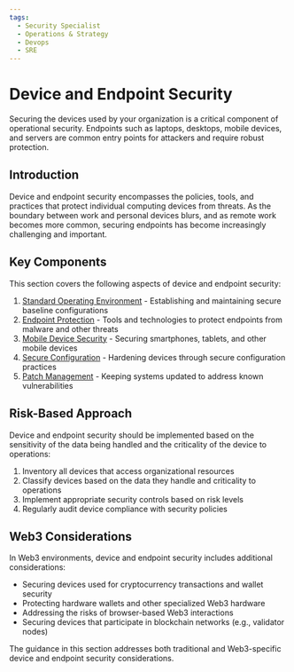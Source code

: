 ```yaml
---
tags:
  - Security Specialist
  - Operations & Strategy
  - Devops
  - SRE
---
```


# Device and Endpoint Security

Securing the devices used by your organization is a critical component of operational security. Endpoints such as laptops, desktops, mobile devices, and servers are common entry points for attackers and require robust protection.

## Introduction

Device and endpoint security encompasses the policies, tools, and practices that protect individual computing devices from threats. As the boundary between work and personal devices blurs, and as remote work becomes more common, securing endpoints has become increasingly challenging and important.

## Key Components

This section covers the following aspects of device and endpoint security:

1. [Standard Operating Environment](./standard-operating-environment.md) - Establishing and maintaining secure baseline configurations
2. [Endpoint Protection](./endpoint-protection.md) - Tools and technologies to protect endpoints from malware and other threats
3. [Mobile Device Security](./mobile-device-security.md) - Securing smartphones, tablets, and other mobile devices
4. [Secure Configuration](./secure-configuration.md) - Hardening devices through secure configuration practices
5. [Patch Management](./patch-management.md) - Keeping systems updated to address known vulnerabilities

## Risk-Based Approach

Device and endpoint security should be implemented based on the sensitivity of the data being handled and the criticality of the device to operations:

1. Inventory all devices that access organizational resources
2. Classify devices based on the data they handle and criticality to operations
3. Implement appropriate security controls based on risk levels
4. Regularly audit device compliance with security policies

## Web3 Considerations

In Web3 environments, device and endpoint security includes additional considerations:

- Securing devices used for cryptocurrency transactions and wallet security
- Protecting hardware wallets and other specialized Web3 hardware
- Addressing the risks of browser-based Web3 interactions
- Securing devices that participate in blockchain networks (e.g., validator nodes)

The guidance in this section addresses both traditional and Web3-specific device and endpoint security considerations. 